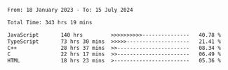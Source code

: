 <!-- ![GitHub metrics](https://metrics.lecoq.io/i-ice-bear) -->  

<!--START_SECTION:waka-->

```txt
From: 18 January 2023 - To: 15 July 2024

Total Time: 343 hrs 19 mins

JavaScript       140 hrs         >>>>>>>>>>---------------   40.78 %
TypeScript       73 hrs 30 mins  >>>>>--------------------   21.41 %
C++              28 hrs 37 mins  >>-----------------------   08.34 %
C                22 hrs 17 mins  >>-----------------------   06.49 %
HTML             18 hrs 23 mins  >------------------------   05.36 %
```

<!--END_SECTION:waka-->
###
